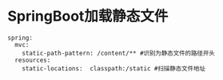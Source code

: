 # SpringBoot加载静态文件

```
spring:
  mvc:
    static-path-pattern: /content/** #识别为静态文件的路径开头
  resources:
    static-locations:  classpath:/static #扫描静态文件地址
```
